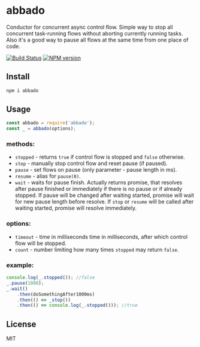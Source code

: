 # abbado

Conductor for concurrent async control flow. Simple way to stop all concurrent task-running flows without aborting currently running tasks. Also it's a good way to pause all flows at the same time from one place of code.

[![Build Status][travis-image]][travis-url]
[![NPM version][npm-image]][npm-url]

## Install

```bash
npm i abbado
```

## Usage

```js
const abbado = require('abbado');
const _ = abbado(options);
```

### methods:

* `stopped` - returns `true` if control flow is stopped and `false` otherwise.
* `stop` - manually stop control flow and reset pause (if paused).
* `pause` - set flows on pause (only parameter - pause length in ms).
* `resume` - alias for `pause(0)`.
* `wait` - waits for pause finish. Actually returns promise, that resolves after pause finished or immediately if there is no pause or if already stopped. If pause will be changed after waiting started, promise will wait for new pause length before resolve. If `stop` or `resume` will be called after waiting started, promise will resolve immediately.

### options:

* `timeout` - time in milliseconds time in milliseconds, after which control flow will be stopped.
* `count` - number limiting how many times `stopped` may return `false`.

### example:

```js
console.log(_.stopped()); //false
_.pause(1000);
_.wait()
    .then(doSomethingAfter1000ms)
    .then(() => _stop())
    .then(() => console.log(_.stopped())); //true
```

## License

MIT

[npm-url]: https://npmjs.org/package/abbado
[npm-image]: https://badge.fury.io/js/abbado.svg
[travis-url]: https://travis-ci.org/astur/abbado
[travis-image]: https://travis-ci.org/astur/abbado.svg?branch=master